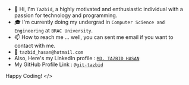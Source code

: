- 👋 Hi, I'm `Tazbid`, a highly motivated and enthusiastic individual with a passion for technology and programming.
- 🎓 I'm currently doing my undergrad in `Computer Science and Engineering` at `BRAC University`.
- 📫 How to reach me ... well, you can sent me email if you want to contact with me.
- 📧 `tazbid_hasan@hotmail.com`
- Also, Here's my LinkedIn profile : [`MD. TAZBID HASAN`](https://www.linkedin.com/in/md-tazbid-hasan/)
- My GitHub Profile Link : [`@git-tazbid`](https://github.com/git-tazbid)

Happy Coding! </>

